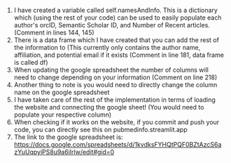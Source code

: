1. I have created a variable called self.namesAndInfo. This is a dictionary which (using the rest of your code) can be used to easily populate each author's orcID,
Semantic Scholar ID, and Number of Recent articles. (Comment in lines 144, 145)
2. There is a data frame which I have created that you can add the rest of the information to (This currently only contains the author name, affiliation, and potential email
if it exists (Comment in line 181, data frame is called df)
3. When updating the google spreadsheet the number of columns will need to change depending on your information (Comment on line 218)
4. Another thing to note is you would need to directly change the column name on the google spreadsheet
5. I have taken care of the rest of the implementation in terms of loading the website and connecting the google sheet! (You would need to populate your respective column)
6. When checking if it works on the website, if you commit and push your code, you can directly see this on pubmedinfo.streamlit.app
7. The link to the google spreadsheet is: https://docs.google.com/spreadsheets/d/1kvdksFYHQtPQF0BZtAzcS6azYuUqpyiPS8u9a6iIrlw/edit#gid=0

